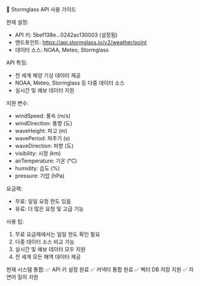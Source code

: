 
🌊 Stormglass API 사용 가이드

현재 설정:
- API 키: 5bef138e...0242ac130003 (설정됨)
- 엔드포인트: https://api.stormglass.io/v2/weather/point
- 데이터 소스: NOAA, Meteo, Stormglass

API 특징:
- 전 세계 해양 기상 데이터 제공
- NOAA, Meteo, Stormglass 등 다중 데이터 소스
- 실시간 및 예보 데이터 지원

지원 변수:
- windSpeed: 풍속 (m/s)
- windDirection: 풍향 (도)
- waveHeight: 파고 (m)
- wavePeriod: 파주기 (s)
- waveDirection: 파향 (도)
- visibility: 시정 (km)
- airTemperature: 기온 (°C)
- humidity: 습도 (%)
- pressure: 기압 (hPa)

요금제:
- 무료: 일일 요청 한도 있음
- 유료: 더 많은 요청 및 고급 기능

사용 팁:
1. 무료 요금제에서는 일일 한도 확인 필요
2. 다중 데이터 소스 비교 가능
3. 실시간 및 예보 데이터 모두 지원
4. 전 세계 모든 해역 데이터 제공

현재 시스템 통합:
✅ API 키 설정 완료
✅ 커넥터 통합 완료
✅ 벡터 DB 저장 지원
✅ 자연어 질의 지원

